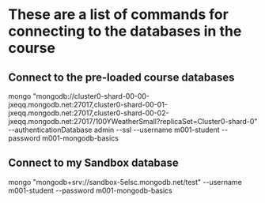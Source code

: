 # These are a list of commands for connecting to the databases in the course

## Connect to the pre-loaded course databases

mongo "mongodb://cluster0-shard-00-00-jxeqq.mongodb.net:27017,cluster0-shard-00-01-jxeqq.mongodb.net:27017,cluster0-shard-00-02-jxeqq.mongodb.net:27017/100YWeatherSmall?replicaSet=Cluster0-shard-0" --authenticationDatabase admin --ssl --username m001-student --password m001-mongodb-basics

## Connect to my Sandbox database

mongo "mongodb+srv://sandbox-5elsc.mongodb.net/test"  --username m001-student --password m001-mongodb-basics